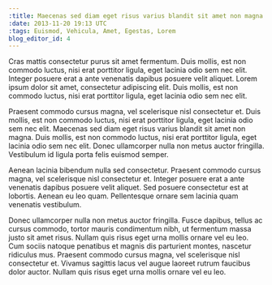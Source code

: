 ```yaml
---
:title: Maecenas sed diam eget risus varius blandit sit amet non magna
:date: 2013-11-20 19:13 UTC
:tags: Euismod, Vehicula, Amet, Egestas, Lorem
blog_editor_id: 4
---
```


Cras mattis consectetur purus sit amet fermentum. Duis mollis, est non commodo luctus, nisi erat porttitor ligula, eget lacinia odio sem nec elit. Integer posuere erat a ante venenatis dapibus posuere velit aliquet. Lorem ipsum dolor sit amet, consectetur adipiscing elit. Duis mollis, est non commodo luctus, nisi erat porttitor ligula, eget lacinia odio sem nec elit.

<!--more-->

Praesent commodo cursus magna, vel scelerisque nisl consectetur et. Duis mollis, est non commodo luctus, nisi erat porttitor ligula, eget lacinia odio sem nec elit. Maecenas sed diam eget risus varius blandit sit amet non magna. Duis mollis, est non commodo luctus, nisi erat porttitor ligula, eget lacinia odio sem nec elit. Donec ullamcorper nulla non metus auctor fringilla. Vestibulum id ligula porta felis euismod semper.

Aenean lacinia bibendum nulla sed consectetur. Praesent commodo cursus magna, vel scelerisque nisl consectetur et. Integer posuere erat a ante venenatis dapibus posuere velit aliquet. Sed posuere consectetur est at lobortis. Aenean eu leo quam. Pellentesque ornare sem lacinia quam venenatis vestibulum.

Donec ullamcorper nulla non metus auctor fringilla. Fusce dapibus, tellus ac cursus commodo, tortor mauris condimentum nibh, ut fermentum massa justo sit amet risus. Nullam quis risus eget urna mollis ornare vel eu leo. Cum sociis natoque penatibus et magnis dis parturient montes, nascetur ridiculus mus. Praesent commodo cursus magna, vel scelerisque nisl consectetur et. Vivamus sagittis lacus vel augue laoreet rutrum faucibus dolor auctor. Nullam quis risus eget urna mollis ornare vel eu leo.